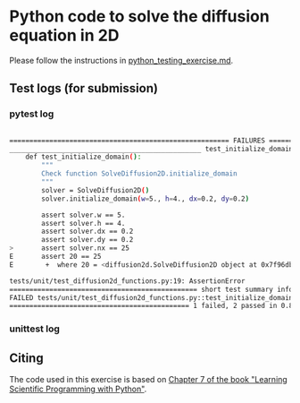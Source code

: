 # Python code to solve the diffusion equation in 2D

Please follow the instructions in [python_testing_exercise.md](https://github.com/Simulation-Software-Engineering/Lecture-Material/blob/main/05_testing_and_ci/python_testing_exercise.md).

## Test logs (for submission)

### pytest log
```bash

======================================================= FAILURES =======================================================
________________________________________________ test_initialize_domain ________________________________________________
    def test_initialize_domain():
        """
        Check function SolveDiffusion2D.initialize_domain
        """
        solver = SolveDiffusion2D()
        solver.initialize_domain(w=5., h=4., dx=0.2, dy=0.2)

        assert solver.w == 5.
        assert solver.h == 4.
        assert solver.dx == 0.2
        assert solver.dy == 0.2
>       assert solver.nx == 25
E       assert 20 == 25
E        +  where 20 = <diffusion2d.SolveDiffusion2D object at 0x7f96dbea6f80>.nx

tests/unit/test_diffusion2d_functions.py:19: AssertionError
=============================================== short test summary info ================================================
FAILED tests/unit/test_diffusion2d_functions.py::test_initialize_domain - assert 20 == 25
============================================= 1 failed, 2 passed in 0.83s ==============================================
```

### unittest log

## Citing

The code used in this exercise is based on [Chapter 7 of the book "Learning Scientific Programming with Python"](https://scipython.com/book/chapter-7-matplotlib/examples/the-two-dimensional-diffusion-equation/).
